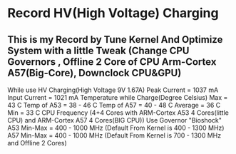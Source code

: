﻿# Record HV(High Voltage) Charging
This is my Record by Tune Kernel And Optimize System with a little Tweak (Change CPU Governors , Offline 2 Core of CPU Arm-Cortex A57(Big-Core), Downclock CPU&GPU)
-----------------------------------------------------------------------------------------------
While use HV Charging(High Voltage 9V 1.67A) Peak Current = 1037 mA 
				            Input Current = 1021 mA
Temperature while Charge(Degree Celsius) Max = 43 C Temp of A53 = 38 - 46 C Temp of A57 = 40 - 48 C
					 Average = 36 C
					 Min = 33 C
CPU Frequency (4+4 Cores with ARM-Cortex A53 4 Cores(little CPU) and ARM-Cortex A57 4 Cores(BIG CPU)) Use Governor "Bioshock" 
					 A53 Min-Max = 400 - 1000 MHz (Default From Kernel is 400 - 1300 MHz)
					 A57 Min-Max = 400 - 1000 MHz (Default From Kernel is 700 - 1300 MHz and Offline 2 Cores)